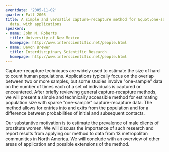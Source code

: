 ```yaml
---
eventdate: '2005-11-02'
quarter: Fall 2005
title: A simple and versatile capture-recapture method for &quot;one-sample&quot;
  data, with applications
speakers:
- name: John M. Roberts
  title: University of New Mexico
  homepage: http://www.interscientific.net/people.html
- name: Devon Brewer
  title: Interdiscipinary Scientific Research
  homepage: http://www.interscientific.net/people.html
---
```

Capture-recapture techniques are widely used to estimate the size of hard to count human populations. Applications typically focus on the overlap between two or more samples, but some studies involve &quot;one-sample&quot; data on the number of times each of a set of individuals is captured or encountered. After briefly reviewing general capture-recapture methods, we will present a simple and technically accessible method for estimating population size with sparse &quot;one-sample&quot; capture-recapture data. The method allows for entries into and exits from the population and for a difference between probabilities of initial and subsequent contacts. 

Our substantive motivation is to estimate the prevalence of male clients of prostitute women. We will discuss the importance of such research and report results from applying our method to data from 13 metropolitan communities in North America. We will conclude with an overview of other areas of application and possible extensions of the method.